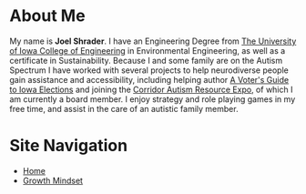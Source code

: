 # About Me
My name is **Joel Shrader**. I have an Engineering Degree from [The University of Iowa College of Engineering](https://engineering.uiowa.edu/) in Environmental Engineering, as well as a certificate in Sustainability. Because I and some family are on the Autism Spectrum I have worked with several projects to help neurodiverse people gain assistance and accessibility, including helping author [A Voter's Guide to Iowa Elections](https://chsciowa.org/sites/chsciowa.org/files/resource/files/iowa_autism_voters_guide.pdf) and joining the [Corridor Autism Resource Expo](https://www.facebook.com/corridorautismresourceexpo), of which I am currently a board member. I enjoy strategy and role playing games in my free time, and assist in the care of an autistic family member.

# Site Navigation 
- [Home](README.md)
- [Growth Mindset](Growth_Mindset.md)
